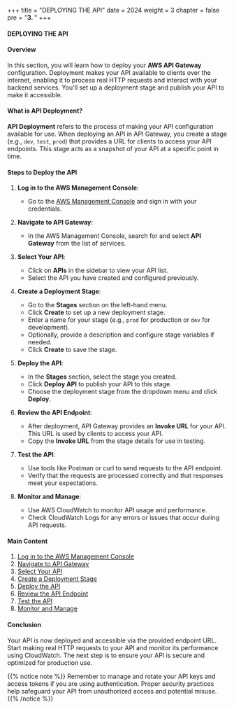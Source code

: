 +++
title = "DEPLOYING THE API"
date = 2024
weight = 3
chapter = false
pre = "<b>3. </b>"
+++

#### DEPLOYING THE API

#### Overview
In this section, you will learn how to deploy your **AWS API Gateway** configuration. Deployment makes your API available to clients over the internet, enabling it to process real HTTP requests and interact with your backend services. You'll set up a deployment stage and publish your API to make it accessible.

#### What is API Deployment?
**API Deployment** refers to the process of making your API configuration available for use. When deploying an API in API Gateway, you create a stage (e.g., `dev`, `test`, `prod`) that provides a URL for clients to access your API endpoints. This stage acts as a snapshot of your API at a specific point in time.

#### Steps to Deploy the API

1. **Log in to the AWS Management Console**:
   - Go to the [AWS Management Console](https://aws.amazon.com/console/) and sign in with your credentials.

2. **Navigate to API Gateway**:
   - In the AWS Management Console, search for and select **API Gateway** from the list of services.

3. **Select Your API**:
   - Click on **APIs** in the sidebar to view your API list.
   - Select the API you have created and configured previously.

4. **Create a Deployment Stage**:
   - Go to the **Stages** section on the left-hand menu.
   - Click **Create** to set up a new deployment stage.
   - Enter a name for your stage (e.g., `prod` for production or `dev` for development).
   - Optionally, provide a description and configure stage variables if needed.
   - Click **Create** to save the stage.

5. **Deploy the API**:
   - In the **Stages** section, select the stage you created.
   - Click **Deploy API** to publish your API to this stage.
   - Choose the deployment stage from the dropdown menu and click **Deploy**.

6. **Review the API Endpoint**:
   - After deployment, API Gateway provides an **Invoke URL** for your API. This URL is used by clients to access your API.
   - Copy the **Invoke URL** from the stage details for use in testing.

7. **Test the API**:
   - Use tools like Postman or curl to send requests to the API endpoint.
   - Verify that the requests are processed correctly and that responses meet your expectations.

8. **Monitor and Manage**:
   - Use AWS CloudWatch to monitor API usage and performance.
   - Check CloudWatch Logs for any errors or issues that occur during API requests.

#### Main Content

1. [Log in to the AWS Management Console](#)
2. [Navigate to API Gateway](#)
3. [Select Your API](#)
4. [Create a Deployment Stage](#)
5. [Deploy the API](#)
6. [Review the API Endpoint](#)
7. [Test the API](#)
8. [Monitor and Manage](#)

#### Conclusion
Your API is now deployed and accessible via the provided endpoint URL. Start making real HTTP requests to your API and monitor its performance using CloudWatch. The next step is to ensure your API is secure and optimized for production use.

{{% notice note %}}
Remember to manage and rotate your API keys and access tokens if you are using authentication. Proper security practices help safeguard your API from unauthorized access and potential misuse.
{{% /notice %}}
